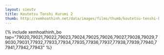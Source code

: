 ```yaml
---
layout: sieutv
title: Koutetsu Tenshi Kurumi 2
thumb: http://xemhoathinh.net/data/images/films/thumb/koutetsu-tenshi-kurumi-2-koutetsu-tenshi-kurumi-2-2012.jpg
---
```

{% include xemhoathinh_bo tap="79020,79021,79022,79023,79024,79025,79026,79027,79028,79029,79030,79031,77932,77933,77934,77935,77936,77937,77938,77939,77940,77941,77942,77943" %} 
